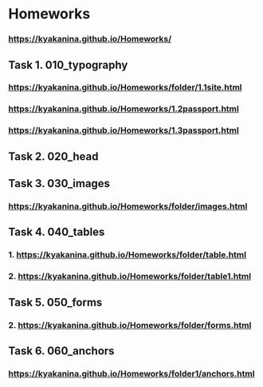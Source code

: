 # Homeworks
### https://kyakanina.github.io/Homeworks/
## Task 1. 010_typography
### https://kyakanina.github.io/Homeworks/folder/1.1site.html
### https://kyakanina.github.io/Homeworks/1.2passport.html
### https://kyakanina.github.io/Homeworks/1.3passport.html
## Task 2. 020_head
## Task 3. 030_images
### https://kyakanina.github.io/Homeworks/folder/images.html
## Task 4. 040_tables
### 1.  https://kyakanina.github.io/Homeworks/folder/table.html
### 2. https://kyakanina.github.io/Homeworks/folder/table1.html
## Task 5. 050_forms
### 2. https://kyakanina.github.io/Homeworks/folder/forms.html
## Task 6. 060_anchors
### https://kyakanina.github.io/Homeworks/folder1/anchors.html
